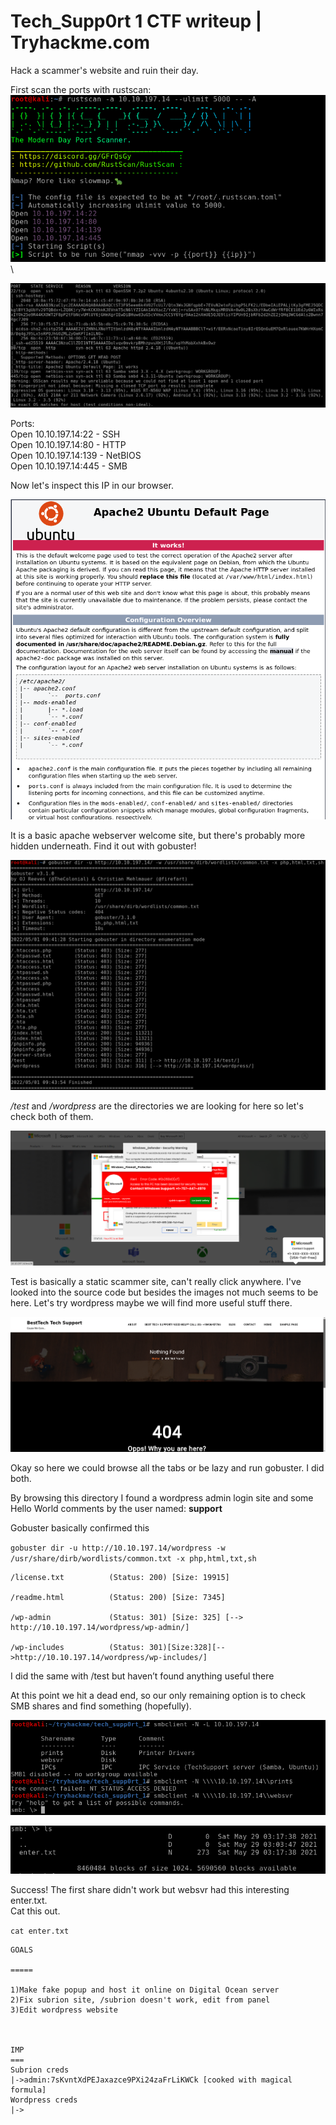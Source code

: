 #  Tech_Supp0rt 1 CTF writeup | Tryhackme.com

Hack a scammer's website and ruin their day.

First scan the ports with rustscan:\
![rsc1](https://github.com/varkolyd/ctf_writeups/blob/main/THM%20-%20Tech_Supp0rt%201/tech_supp0rt%201%20images/rustscan_1.png)\

![rsc1](https://github.com/varkolyd/ctf_writeups/blob/main/THM%20-%20Tech_Supp0rt%201/tech_supp0rt%201%20images/rustscan_2.png)

Ports:\
Open 10.10.197.14:22 - SSH\
Open 10.10.197.14:80 - HTTP\
Open 10.10.197.14:139 - NetBIOS\
Open 10.10.197.14:445 - SMB

Now let's inspect this IP in our browser.

![indexhtml](https://github.com/varkolyd/ctf_writeups/blob/main/THM%20-%20Tech_Supp0rt%201/tech_supp0rt%201%20images/indexhtml.png)

It is a basic apache webserver welcome site, but there's probably more hidden underneath. Find it out with gobuster!

![gobuster](https://github.com/varkolyd/ctf_writeups/blob/main/THM%20-%20Tech_Supp0rt%201/tech_supp0rt%201%20images/gobuster.png)

*/test* and */wordpress* are the directories we are looking for here so let's check both of them.

![test](https://github.com/varkolyd/ctf_writeups/blob/main/THM%20-%20Tech_Supp0rt%201/tech_supp0rt%201%20images/test.png)

Test is basically a static scammer site, can't really click anywhere. I've looked into the source code but besides the images not much seems to be here.
Let's try wordpress maybe we will find more useful stuff there.

![wp](https://github.com/varkolyd/ctf_writeups/blob/main/THM%20-%20Tech_Supp0rt%201/tech_supp0rt%201%20images/wordpress.png)

Okay so here we could browse all the tabs or be lazy and run gobuster. I did both.

By browsing this directory I found a wordpress admin login site and some Hello World comments by the user named: **support**

Gobuster basically confirmed this

`gobuster dir -u http://10.10.197.14/wordpress -w /usr/share/dirb/wordlists/common.txt -x php,html,txt,sh`

    /license.txt          (Status: 200) [Size: 19915]
    
    /readme.html          (Status: 200) [Size: 7345]
    
    /wp-admin             (Status: 301) [Size: 325] [--> http://10.10.197.14/wordpress/wp-admin/]
    
    /wp-includes          (Status: 301)[Size:328][-->http://10.10.197.14/wordpress/wp-includes/]

I did the same with /test but haven’t found anything useful there

At this point we hit a dead end, so our only remaining option is to check SMB shares and find something (hopefully).

![wp](https://github.com/varkolyd/ctf_writeups/blob/main/THM%20-%20Tech_Supp0rt%201/tech_supp0rt%201%20images/smbclient.png)

![wp](https://github.com/varkolyd/ctf_writeups/blob/main/THM%20-%20Tech_Supp0rt%201/tech_supp0rt%201%20images/smb2.png)

Success! The first share didn't work but websvr had this interesting enter.txt.\
Cat this out.

`cat enter.txt`

    GOALS

    =====

    1)Make fake popup and host it online on Digital Ocean server
    2)Fix subrion site, /subrion doesn't work, edit from panel
    3)Edit wordpress website



    IMP
    ===
    Subrion creds
    |->admin:7sKvntXdPEJaxazce9PXi24zaFrLiKWCk [cooked with magical formula]
    Wordpress creds
    |->

